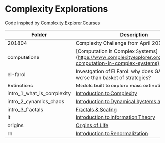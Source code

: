 # Complexity Explorations

Code inspired by [Complexity Explorer Courses](https://www.complexityexplorer.org/courses)

| Folder|Description|
|---------------------------|---------------------------------------------------------------------------|
|201804|Complexity Challenge from April 2018|
|computations|[Computation in Complex Systems](https://www.complexityexplorer.org/courses/99-computation-in-complex-systems}|
|el-farol|Investgation of El Farol: why does GA perform worse than basket of strategies?|
|Extinctions|Models built to explore mass extinctions|
|intro_1_what_is_complexity|[Introduction to Complexity](https://www.complexityexplorer.org/courses/97-introduction-to-complexity)|
|intro_2_dynamics_chaos|[Introduction to Dynamical Systems and Chaos](https://www.complexityexplorer.org/courses/98-introduction-to-dynamical-systems-and-chaos)|
|intro_3_fractals|[Fractals & Scaling](https://www.complexityexplorer.org/courses/93-fractals-and-scaling-winter-2019)|
|it|[Introduction to Information Theory](https://www.complexityexplorer.org/courses/55-introduction-to-information-theory)|
|origins|[Origins of Life](https://www.complexityexplorer.org/courses/95-origins-of-life)|
|rn|[Introduction to Renormalization](https://www.complexityexplorer.org/courses/67-introduction-to-renormalization)|





